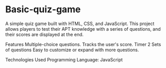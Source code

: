 # Basic-quiz-game
A simple quiz game built with HTML, CSS, and JavaScript. This project allows players to test their APT knowledge with a series of questions, and their scores are displayed at the end.

Features 
Multiple-choice questions.
Tracks the user's score.
Timer
2 Sets of questions
Easy to customize or expand with more questions.

Technologies Used 
Programming Language: JavaScript
